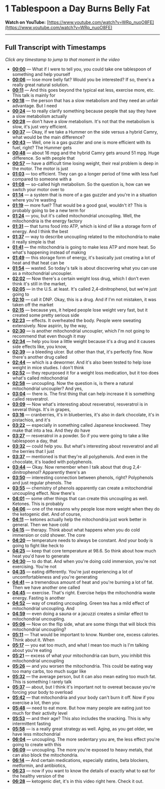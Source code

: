 # 1 Tablespoon a Day Burns Belly Fat

**Watch on YouTube:** [https://www.youtube.com/watch?v=WRp_nuoO8FE](https://www.youtube.com/watch?v=WRp_nuoO8FE)

---

## Full Transcript with Timestamps

*Click any timestamp to jump to that moment in the video*

- **[00:00](https://www.youtube.com/watch?v=WRp_nuoO8FE&t=0s)** — What if I were to tell you, you could take one tablespoon of something and help yourself
- **[00:06](https://www.youtube.com/watch?v=WRp_nuoO8FE&t=6s)** — lose more belly fat? Would you be interested? If so, there's a really great natural solution.
- **[00:11](https://www.youtube.com/watch?v=WRp_nuoO8FE&t=11s)** — And this goes beyond the typical eat less, exercise more, etc. This talk is mainly for
- **[00:18](https://www.youtube.com/watch?v=WRp_nuoO8FE&t=18s)** — the person that has a slow metabolism and they need an unfair advantage. But I need
- **[00:24](https://www.youtube.com/watch?v=WRp_nuoO8FE&t=24s)** — to really clarify something because people that say they have a slow metabolism actually
- **[00:28](https://www.youtube.com/watch?v=WRp_nuoO8FE&t=28s)** — don't have a slow metabolism. It's not that the metabolism is slow, it's just very efficient.
- **[00:37](https://www.youtube.com/watch?v=WRp_nuoO8FE&t=37s)** — Okay, if we take a Hummer on the side versus a hybrid Camry, what would be the main difference?
- **[00:43](https://www.youtube.com/watch?v=WRp_nuoO8FE&t=43s)** — Well, one is a gas guzzler and one is more efficient with its fuel, right? The Hummer gets
- **[00:48](https://www.youtube.com/watch?v=WRp_nuoO8FE&t=48s)** — about 16 mpg and the hybrid Camry gets around 51 mpg. Huge difference. So with people that
- **[00:57](https://www.youtube.com/watch?v=WRp_nuoO8FE&t=57s)** — have a difficult time losing weight, their real problem is deep in the motor. The motor is just
- **[01:03](https://www.youtube.com/watch?v=WRp_nuoO8FE&t=63s)** — too efficient. They can go a longer period of time with less fuel compared to someone with a
- **[01:08](https://www.youtube.com/watch?v=WRp_nuoO8FE&t=68s)** — so-called high metabolism. So the question is, how can we switch your motor over to
- **[01:14](https://www.youtube.com/watch?v=WRp_nuoO8FE&t=74s)** — a system that is more of a gas guzzler and you're in a situation where you're wasting
- **[01:19](https://www.youtube.com/watch?v=WRp_nuoO8FE&t=79s)** — more fuel? That would be a good goal, wouldn't it? This is probably going to be a new term for
- **[01:24](https://www.youtube.com/watch?v=WRp_nuoO8FE&t=84s)** — you, but it's called mitochondrial uncoupling. Well, the mitochondria is the energy factory
- **[01:31](https://www.youtube.com/watch?v=WRp_nuoO8FE&t=91s)** — that turns food into ATP, which is kind of like a storage form of energy. And I think the best
- **[01:37](https://www.youtube.com/watch?v=WRp_nuoO8FE&t=97s)** — way to describe uncoupling related to the mitochondria to make it really simple is that
- **[01:41](https://www.youtube.com/watch?v=WRp_nuoO8FE&t=101s)** — the mitochondria is going to make less ATP and more heat. So what's happening instead of making
- **[01:49](https://www.youtube.com/watch?v=WRp_nuoO8FE&t=109s)** — this storage form of energy, it's basically just creating a lot of heat and that heat can be
- **[01:54](https://www.youtube.com/watch?v=WRp_nuoO8FE&t=114s)** — wasted. So today's talk is about discovering what you can use as a mitochondrial uncoupler.
- **[02:02](https://www.youtube.com/watch?v=WRp_nuoO8FE&t=122s)** — Now there's a certain weight loss drug, which I don't even think it's still in the market,
- **[02:05](https://www.youtube.com/watch?v=WRp_nuoO8FE&t=125s)** — in the U.S. at least. It's called 2,4-dinitrophenol, but we're just going to
- **[02:10](https://www.youtube.com/watch?v=WRp_nuoO8FE&t=130s)** — call it DNP. Okay, this is a drug. And if I'm not mistaken, it was taken off the market
- **[02:15](https://www.youtube.com/watch?v=WRp_nuoO8FE&t=135s)** — because yes, it helped people lose weight very fast, but it created some pretty serious side
- **[02:23](https://www.youtube.com/watch?v=WRp_nuoO8FE&t=143s)** — effects. It overheated the body. People were sweating extensively. Now aspirin, by the way,
- **[02:30](https://www.youtube.com/watch?v=WRp_nuoO8FE&t=150s)** — is another mitochondrial uncoupler, which I'm not going to recommend that even though it may
- **[02:34](https://www.youtube.com/watch?v=WRp_nuoO8FE&t=154s)** — help you lose a little weight because it's a drug and it causes side effects like, you know,
- **[02:39](https://www.youtube.com/watch?v=WRp_nuoO8FE&t=159s)** — a bleeding ulcer. But other than that, it's perfectly fine. Now there's another drug called
- **[02:44](https://www.youtube.com/watch?v=WRp_nuoO8FE&t=164s)** — which is a dewormer. And it's also been tested to help lose weight in mice studies. I don't think
- **[02:52](https://www.youtube.com/watch?v=WRp_nuoO8FE&t=172s)** — they repurposed it for a weight loss medication, but it too does what's called mitochondrial
- **[02:58](https://www.youtube.com/watch?v=WRp_nuoO8FE&t=178s)** — uncoupling. Now the question is, is there a natural mitochondrial uncoupler? And yes,
- **[03:04](https://www.youtube.com/watch?v=WRp_nuoO8FE&t=184s)** — there is. The first thing that can help increase it is something called resveratrol.
- **[03:09](https://www.youtube.com/watch?v=WRp_nuoO8FE&t=189s)** — Now what's interesting about resveratrol, resveratrol is in several things. It's in grapes,
- **[03:16](https://www.youtube.com/watch?v=WRp_nuoO8FE&t=196s)** — cranberries, it's in blueberries, it's also in dark chocolate, it's in pistachios, and it's
- **[03:22](https://www.youtube.com/watch?v=WRp_nuoO8FE&t=202s)** — especially in something called Japanese knockweed. They make that into a tea. And they do have
- **[03:27](https://www.youtube.com/watch?v=WRp_nuoO8FE&t=207s)** — resveratrol in a powder. So if you were going to take a like tablespoon a day, that
- **[03:32](https://www.youtube.com/watch?v=WRp_nuoO8FE&t=212s)** — could help you. But what's interesting about resveratrol and all the berries that I just
- **[03:37](https://www.youtube.com/watch?v=WRp_nuoO8FE&t=217s)** — mentioned is that they're all polyphenols. And even in the chocolate, it's loaded with polyphenols.
- **[03:44](https://www.youtube.com/watch?v=WRp_nuoO8FE&t=224s)** — Okay. Now remember when I talk about that drug 2,4-dinitrophenol? Apparently there's an
- **[03:50](https://www.youtube.com/watch?v=WRp_nuoO8FE&t=230s)** — interesting connection between phenols, right? Polyphenols and just regular phenols. The
- **[03:55](https://www.youtube.com/watch?v=WRp_nuoO8FE&t=235s)** — chemistry of phenols apparently can create a mitochondrial uncoupling effect. Now there's
- **[04:01](https://www.youtube.com/watch?v=WRp_nuoO8FE&t=241s)** — some other things that can create this uncoupling as well. Ketones. This is probably
- **[04:06](https://www.youtube.com/watch?v=WRp_nuoO8FE&t=246s)** — one of the reasons why people lose more weight when they do the ketogenic diet. And of course,
- **[04:11](https://www.youtube.com/watch?v=WRp_nuoO8FE&t=251s)** — ketones actually help the mitochondria just work better in general. Then we have cold
- **[04:15](https://www.youtube.com/watch?v=WRp_nuoO8FE&t=255s)** — therapy. Think about what happens when you do cold immersion or cold shower. The core
- **[04:20](https://www.youtube.com/watch?v=WRp_nuoO8FE&t=260s)** — temperature needs to always be constant. And your body is going to fight like heck to
- **[04:25](https://www.youtube.com/watch?v=WRp_nuoO8FE&t=265s)** — keep that core temperature at 98.6. So think about how much heat you'd have to generate
- **[04:30](https://www.youtube.com/watch?v=WRp_nuoO8FE&t=270s)** — to do that. And when you're doing cold immersion, you're not exercising. You're not
- **[04:35](https://www.youtube.com/watch?v=WRp_nuoO8FE&t=275s)** — eating differently. You're just experiencing a lot of uncomfortableness and you're generating
- **[04:41](https://www.youtube.com/watch?v=WRp_nuoO8FE&t=281s)** — a tremendous amount of heat and you're burning a lot of fat. Then we have another one called
- **[04:45](https://www.youtube.com/watch?v=WRp_nuoO8FE&t=285s)** — exercise. That's right. Exercise helps the mitochondria waste energy. Fasting is another
- **[04:52](https://www.youtube.com/watch?v=WRp_nuoO8FE&t=292s)** — way of creating uncoupling. Green tea has a mild effect of mitochondrial uncoupling. And
- **[04:59](https://www.youtube.com/watch?v=WRp_nuoO8FE&t=299s)** — even doing a sauna or a jacuzzi creates a similar effect to mitochondrial uncoupling.
- **[05:06](https://www.youtube.com/watch?v=WRp_nuoO8FE&t=306s)** — Now on the flip side, what are some things that will block this mitochondrial uncoupling?
- **[05:11](https://www.youtube.com/watch?v=WRp_nuoO8FE&t=311s)** — That would be important to know. Number one, excess calories. Think about it. When
- **[05:17](https://www.youtube.com/watch?v=WRp_nuoO8FE&t=317s)** — you eat too much, and what I mean too much is I'm talking about you're eating
- **[05:21](https://www.youtube.com/watch?v=WRp_nuoO8FE&t=321s)** — excess of what your mitochondria can burn, you inhibit this mitochondrial uncoupling
- **[05:26](https://www.youtube.com/watch?v=WRp_nuoO8FE&t=326s)** — and you worsen the mitochondria. This could be eating way too many carbs, too much sugar like
- **[05:32](https://www.youtube.com/watch?v=WRp_nuoO8FE&t=332s)** — the average person, but it can also mean eating too much fat. This is something I rarely talk
- **[05:37](https://www.youtube.com/watch?v=WRp_nuoO8FE&t=337s)** — about, but I think it's important not to overeat because you're forcing your body to overload
- **[05:42](https://www.youtube.com/watch?v=WRp_nuoO8FE&t=342s)** — that mitochondria and your body can't burn it off. Now if you exercise a lot, then you
- **[05:48](https://www.youtube.com/watch?v=WRp_nuoO8FE&t=348s)** — need to eat more. But how many people are eating just too much for their activity level
- **[05:53](https://www.youtube.com/watch?v=WRp_nuoO8FE&t=353s)** — and their age? This also includes the snacking. This is why intermittent fasting
- **[05:58](https://www.youtube.com/watch?v=WRp_nuoO8FE&t=358s)** — is a really great strategy as well. Aging, as you get older, we have less mitochondrial
- **[06:04](https://www.youtube.com/watch?v=WRp_nuoO8FE&t=364s)** — uncoupling. The more sedentary you are, the less effect you're going to create with this
- **[06:09](https://www.youtube.com/watch?v=WRp_nuoO8FE&t=369s)** — uncoupling. The more you're exposed to heavy metals, that can also block the mitochondria.
- **[06:14](https://www.youtube.com/watch?v=WRp_nuoO8FE&t=374s)** — And certain medications, especially statins, beta blockers, metformin, and antibiotics,
- **[06:23](https://www.youtube.com/watch?v=WRp_nuoO8FE&t=383s)** — now if you want to know the details of exactly what to eat for the healthy version of the
- **[06:28](https://www.youtube.com/watch?v=WRp_nuoO8FE&t=388s)** — ketogenic diet, it's in this video right here. Check it out.

